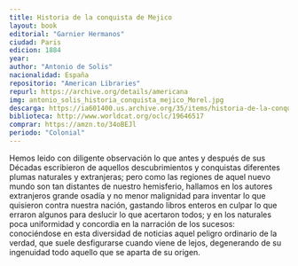 ```yaml
---
title: Historia de la conquista de Mejico
layout: book
editorial: "Garnier Hermanos"
ciudad: Paris
edicion: 1884
year:
author: "Antonio de Solis"
nacionalidad: España
repositorio: "American Libraries"
repurl: https://archive.org/details/americana
img: antonio_solis_historia_conquista_mejico_Morel.jpg
descarga: https://ia601400.us.archive.org/35/items/historia-de-la-conquista-de-mejico-antonio-de-solis/Historia%20de%20la%20conquista%20de%20mejico%20-%20Antonio%20de%20Solis.pdf
biblioteca: http://www.worldcat.org/oclc/19646517
comprar: https://amzn.to/34oBEJl
periodo: "Colonial"
---
```

 
Hemos leido con diligente observación lo que antes y después de sus Décadas escribieron de aquellos descubrimientos y conquistas diferentes plumas naturales y extranjeras; pero como las regiones de aquel nuevo mundo son tan distantes de nuestro hemisferio, hallamos en los autores extranjeros grande osadía y no menor malignidad para inventar lo que quisieron contra nuestra nación, gastando libros enteros en culpar lo que erraron algunos para deslucir lo que acertaron todos; y en los naturales poca uniformidad y concordia en la narración de los sucesos: conociéndose en esta diversidad de noticias aquel peligro ordinario de la verdad, que suele desfigurarse cuando viene de lejos, degenerando de su ingenuidad todo aquello que se aparta de su origen. 
